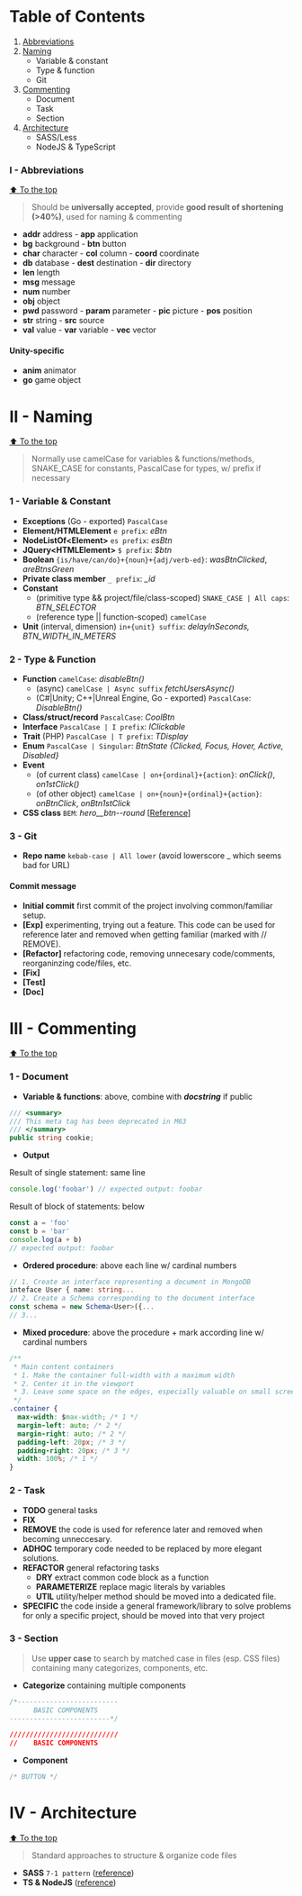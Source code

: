 <a name="0"></a>  
# Table of Contents
1. [Abbreviations](#abbreviations)
2. [Naming](#naming) 
    + Variable & constant
    + Type & function
    + Git
3. [Commenting](#commenting)
    + Document
    + Task
    + Section
4. [Architecture](#architecture)
    + SASS/Less
    + NodeJS & TypeScript

<a name="abbreviations"></a>  
### I - Abbreviations
[⬆ To the top](#0)
> Should be **universally accepted**, provide **good result of shortening (>40%)**, used for naming & commenting
* **addr** address - **app** application
* **bg** background - **btn** button
* **char** character - **col** column - **coord** coordinate
* **db** database - **dest** destination - **dir** directory
* **len** length
* **msg** message
* **num** number
* **obj** object
* **pwd** password - **param** parameter - **pic** picture - **pos** position
* **str** string - **src** source
* **val** value - **var** variable - **vec** vector
#### Unity-specific
* **anim** animator
* **go** game object

<a name="naming"></a>  
# II - Naming
[⬆ To the top](#0)
> Normally use camelCase for variables & functions/methods, SNAKE_CASE for constants, PascalCase for types, w/ prefix if necessary

### 1 - Variable & Constant
+ **Exceptions** (Go - exported) ```PascalCase```
+ **Element/HTMLElement** ```e prefix```: *eBtn*
+ **NodeListOf\<Element>** ```es prefix```: *esBtn*
+ **JQuery\<HTMLElement>** ```$ prefix```: *$btn*
+ **Boolean** ```{is/have/can/do}+{noun}+{adj/verb-ed}```: *wasBtnClicked*, *areBtnsGreen*
+ **Private class member** ```_ prefix```: *_id*
+ **Constant** 
    - (primitive type && project/file/class-scoped) ```SNAKE_CASE | All caps```: *BTN_SELECTOR*
    - (reference type || function-scoped) ```camelCase```
+ **Unit** (interval, dimension) ```in+{unit} suffix```: *delayInSeconds, BTN_WIDTH_IN_METERS*

### 2 - Type & Function
+ **Function** ```camelCase```: *disableBtn()*
    - (async) ```camelCase | Async suffix``` *fetchUsersAsync()*
    - (C#|Unity; C++|Unreal Engine, Go - exported) ```PascalCase```: *DisableBtn()*
+ **Class/struct/record** ```PascalCase```: *CoolBtn*
+ **Interface** ```PascalCase | I prefix```: *IClickable*
+ **Trait** (PHP) ```PascalCase | T prefix```: *TDisplay*
+ **Enum** ```PascalCase | Singular```: *BtnState {Clicked, Focus, Hover, Active, Disabled}*
+ **Event** 
    - (of current class) ```camelCase | on+{ordinal}+{action}```: *onClick()*, *on1stClick()*
    - (of other object) ```camelCase | on+{noun}+{ordinal}+{action}```: *onBtnClick*, *onBtn1stClick*
+ **CSS class** ```BEM```: *hero__btn--round* [[Reference](https://sparkbox.com/foundry/bem_by_example)]

### 3 - Git
+ **Repo name** ```kebab-case | All lower``` (avoid lowerscore _ which seems bad for URL)  
#### Commit message
+ **Initial commit** first commit of the project involving common/familiar setup.
+ **[Exp]** experimenting, trying out a feature. This code can be used for reference later and removed when getting familiar (marked with // REMOVE).
+ **[Refactor]** refactoring code, removing unnecesary code/comments, reorganinzing code/files, etc.
+ **[Fix]**
+ **[Test]**
+ **[Doc]**

<a name="commenting"></a>  
# III - Commenting
[⬆ To the top](#0)
### 1 - Document
+ **Variable & functions**: above, combine with _**docstring**_ if public
```cs
/// <summary>
/// This meta tag has been deprecated in M63
/// </summary>
public string cookie;
```

+ **Output**

Result of single statement: same line
```ts
console.log('foobar') // expected output: foobar
```
Result of block of statements: below
```ts
const a = 'foo'
const b = 'bar'
console.log(a + b)
// expected output: foobar
```
+ **Ordered procedure**: above each line w/ cardinal numbers	
```ts
// 1. Create an interface representing a document in MongoDB
inteface User { name: string...
// 2. Create a Schema corresponding to the document interface
const schema = new Schema<User>({...
// 3...
```
+ **Mixed procedure**: above the procedure + mark according line w/ cardinal numbers	

```css
/**
 * Main content containers
 * 1. Make the container full-width with a maximum width
 * 2. Center it in the viewport
 * 3. Leave some space on the edges, especially valuable on small screens
 */
.container {
  max-width: $max-width; /* 1 */
  margin-left: auto; /* 2 */
  margin-right: auto; /* 2 */
  padding-left: 20px; /* 3 */
  padding-right: 20px; /* 3 */
  width: 100%; /* 1 */
}
```
  
### 2 - Task
+ **TODO** general tasks
+ **FIX**
+ **REMOVE** the code is used for reference later and removed when becoming unneccesary.
+ **ADHOC** temporary code needed to be replaced by more elegant solutions.
+ **REFACTOR** general refactoring tasks
    - **DRY** extract common code block as a function
    - **PARAMETERIZE** replace magic literals by variables
    - **UTIL** utility/helper method should be moved into a dedicated file.
+ **SPECIFIC** the code inside a general framework/library to solve problems for only a specific project, should be moved into that very project
  
### 3 - Section
> Use **upper case** to search by matched case in files (esp. CSS files) containing many categorizes, components, etc. 
+ **Categorize** containing multiple components
```css
/*-------------------------
      BASIC COMPONENTS
-------------------------*/
```

```css
///////////////////////////
//    BASIC COMPONENTS
```
+ **Component**
```css
/* BUTTON */
```

<a name="architecture"></a>  
# IV - Architecture
[⬆ To the top](#0)
> Standard approaches to structure & organize code files
+ **SASS** ```7-1 pattern``` ([reference](https://www.learnhowtoprogram.com/user-interfaces/building-layouts-preprocessors/7-1-sass-architecture))
+ **TS & NodeJS** ([reference](https://github.com/microsoft/TypeScript-Node-Starter))
